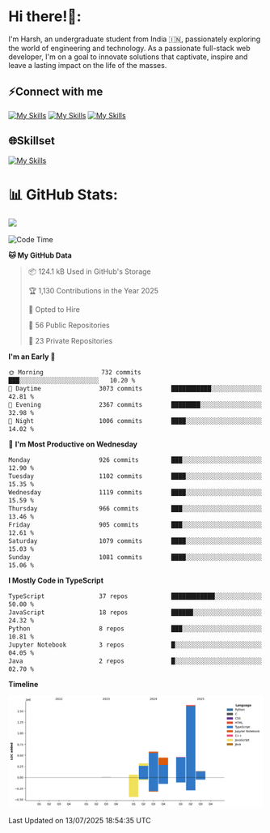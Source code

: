 
# Hi there!👋:
<p> I'm Harsh, an undergraduate student from India 🇮🇳, passionately exploring the world of engineering and technology. As a passionate full-stack web developer, I'm on a goal to innovate solutions that captivate, inspire and leave a lasting impact on the life of the masses. </p>

## ⚡Connect with me

[![My Skills](https://skillicons.dev/icons?i=gmail)](mailto:harshpandey.tech@gmail.com) [![My Skills](https://skillicons.dev/icons?i=linkedin)](https://linkedin.com/in/harsh3dev) [![My Skills](https://skillicons.dev/icons?i=twitter)](https://x.com/harshxai)

## 🌐Skillset
[![My Skills](https://skillicons.dev/icons?i=js,ts,react,nextjs,nodejs,tailwind,mongo,express,postgres,prisma,html,css,docker,aws,cpp,git,vscode,figma)](https://skillicons.dev)


# 📊 GitHub Stats:
![](https://komarev.com/ghpvc/?username=harsh3dev)

<!--START_SECTION:waka-->
![Code Time](http://img.shields.io/badge/Code%20Time-306%20hrs%2051%20mins-blue)

**🐱 My GitHub Data** 

> 📦 124.1 kB Used in GitHub's Storage 
 > 
> 🏆 1,130 Contributions in the Year 2025
 > 
> 💼 Opted to Hire
 > 
> 📜 56 Public Repositories 
 > 
> 🔑 23 Private Repositories 
 > 
**I'm an Early 🐤** 

```text
🌞 Morning                732 commits         ███░░░░░░░░░░░░░░░░░░░░░░   10.20 % 
🌆 Daytime                3073 commits        ███████████░░░░░░░░░░░░░░   42.81 % 
🌃 Evening                2367 commits        ████████░░░░░░░░░░░░░░░░░   32.98 % 
🌙 Night                  1006 commits        ████░░░░░░░░░░░░░░░░░░░░░   14.02 % 
```
📅 **I'm Most Productive on Wednesday** 

```text
Monday                   926 commits         ███░░░░░░░░░░░░░░░░░░░░░░   12.90 % 
Tuesday                  1102 commits        ████░░░░░░░░░░░░░░░░░░░░░   15.35 % 
Wednesday                1119 commits        ████░░░░░░░░░░░░░░░░░░░░░   15.59 % 
Thursday                 966 commits         ███░░░░░░░░░░░░░░░░░░░░░░   13.46 % 
Friday                   905 commits         ███░░░░░░░░░░░░░░░░░░░░░░   12.61 % 
Saturday                 1079 commits        ████░░░░░░░░░░░░░░░░░░░░░   15.03 % 
Sunday                   1081 commits        ████░░░░░░░░░░░░░░░░░░░░░   15.06 % 
```


**I Mostly Code in TypeScript** 

```text
TypeScript               37 repos            ████████████░░░░░░░░░░░░░   50.00 % 
JavaScript               18 repos            ██████░░░░░░░░░░░░░░░░░░░   24.32 % 
Python                   8 repos             ███░░░░░░░░░░░░░░░░░░░░░░   10.81 % 
Jupyter Notebook         3 repos             █░░░░░░░░░░░░░░░░░░░░░░░░   04.05 % 
Java                     2 repos             █░░░░░░░░░░░░░░░░░░░░░░░░   02.70 % 
```



**Timeline**

![Lines of Code chart](https://raw.githubusercontent.com/harsh3dev/harsh3dev/main/assets/bar_graph.png)


 Last Updated on 13/07/2025 18:54:35 UTC
<!--END_SECTION:waka-->

